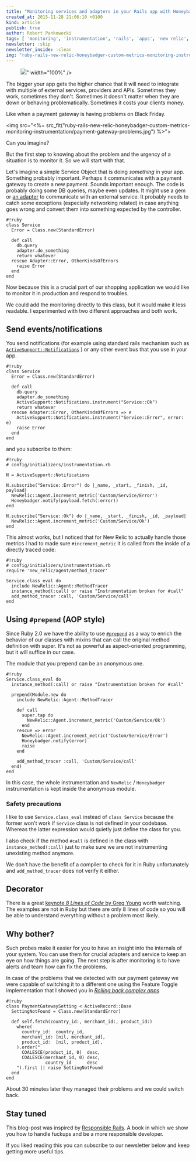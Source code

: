 ```yaml
---
title: "Monitoring services and adapters in your Rails app with Honeybadger, NewRelic and #prepend"
created_at: 2015-11-28 21:06:10 +0100
kind: article
publish: true
author: Robert Pankowecki
tags: [ 'monitoring', 'instrumentation', 'rails', 'apps', 'new relic', 'honeybadger', 'prepend' ]
newsletter: :skip
newsletter_inside: :clean
img: "ruby-rails-new-relic-honeybadger-custom-metrics-monitoring-instrumentation/firefighter-for-your-app.jpg"
---
```


<p>
  <figure>
    <img src="<%= src_fit("ruby-rails-new-relic-honeybadger-custom-metrics-monitoring-instrumentation/firefighter-for-your-app.jpg") %>" width="100%" />
  </figure>
</p>

The bigger your app gets the higher chance that it will need to integrate with multiple of external
services, providers and APIs. Sometimes they work, sometimes they don't. Sometimes it doesn't matter
when they are down or behaving problematically. Sometimes it costs your clients money.

Like when a payment gateway is having problems on Black Friday.

<img src="<%= src_fit("ruby-rails-new-relic-honeybadger-custom-metrics-monitoring-instrumentation/payment-gateway-problems.jpg") %>">

Can you imagine?

But the first step to knowing about the problem and the urgency of a situation is to monitor it.
So we will start with that.

<!-- more -->

Let's imagine a simple Service Object that is doing _something_ in your app. Something probably
important. Perhaps it communicates with a payment gateway to create a new payment. Sounds important
enough. The code is probably doing some DB queries, maybe even updates. It might use a gem or
[an adapter](/2014/08/ruby-rails-adapters/) to communicate with an external service. It probably
needs to catch some exceptions (especially networking related) in case anything goes wrong and
convert them into something expected by the controller.

```
#!ruby
class Service
  Error = Class.new(StandardError)

  def call
    db.query
    adapter.do_something
    return whatever
  rescue Adapter::Error, OtherKindsOfErrors
    raise Error
  end
end
```

Now because this is a crucial part of our shopping application we would like
to monitor it in production and respond to troubles.

We could add the monitoring directly to this class, but it would make
it less readable. I experimented with two different approaches and
both work.

## Send events/notifications

You send notifications (for example using standard rails
mechanism such as [`ActiveSupport::Notifications`](http://api.rubyonrails.org/v4.2.5/classes/ActiveSupport/Notifications.html)
) or any other event bus that you use in your app.

```
#!ruby
class Service
  Error = Class.new(StandardError)

  def call
    db.query
    adapter.do_something
    ActiveSupport::Notifications.instrument("Service::Ok")
    return whatever
  rescue Adapter::Error, OtherKindsOfErrors => e
    ActiveSupport::Notifications.instrument("Service::Error", error: e)
    raise Error
  end
end
```

and you subscribe to them:

```
#!ruby
# config/initializers/instrumentation.rb

N = ActiveSupport::Notifications

N.subscribe("Service::Error") do |_name, _start, _finish, _id, payload|
  NewRelic::Agent.increment_metric('Custom/Service/Error')
  Honeybadger.notify(payload.fetch(:error))
end

N.subscribe("Service::Ok") do |_name, _start, _finish, _id, _payload|
  NewRelic::Agent.increment_metric('Custom/Service/Ok')
end
```

This almost works, but I noticed that for New Relic to actually handle those metrics
I had to made sure `#increment_metric` it is called from the inside of a directly
traced code:

```
#!ruby
# config/initializers/instrumentation.rb
require 'new_relic/agent/method_tracer'

Service.class_eval do
  include NewRelic::Agent::MethodTracer
  instance_method(:call) or raise "Instrumentation broken for #call"
  add_method_tracer :call, 'Custom/Service/call'
end
```

## Using `#prepend` (AOP style)

Since Ruby 2.0 we have the ability to use [`#prepend`](http://dev.af83.com/2012/10/19/ruby-2-0-module-prepend.html) as a way to enrich the
behavior of our classes with mixins that can call the original method definition
with super. It's not as powerful as aspect-oriented programming, but it will suffice in our case.

The module that you prepend can be an anonymous one.

```
#!ruby
Service.class_eval do
  instance_method(:call) or raise "Instrumentation broken for #call"

  prepend(Module.new do
    include NewRelic::Agent::MethodTracer

    def call
      super.tap do
        NewRelic::Agent.increment_metric('Custom/Service/Ok')
      end
    rescue => error
      NewRelic::Agent.increment_metric('Custom/Service/Error')
      Honeybadger.notify(error)
      raise
    end

    add_method_tracer :call, 'Custom/Service/call'
  end)
end
```

In this case, the whole instrumentation and `NewRelic` / `Honeybadger` instrumentation is kept
inside the anonymous module.

### Safety precautions

I like to use `Service.class_eval` instead of `class Service` because the former
won't work if `Service` class is not defined in your codebase. Whereas the latter
expression would quietly just define the class for you.

I also check if the method `#call` is defined in the class with `instance_method(:call)`
just to make sure we are not instrumenting unexisting method anymore.

We don't have the benefit of a compiler to check for it in Ruby unfortunately and
`add_method_tracer` does not verify it either.

## Decorator

There is a great [keynote _8 Lines of Code_ by Greg Young](http://www.infoq.com/presentations/8-lines-code-refactoring)
worth watching. The examples are not in Ruby but there are only 8 lines of code
so you will be able to understand everything without a problem most likely.

## Why bother?

Such probes make it easier for you to have an insight into the internals of your
system. You can use them for crucial adapters and service to keep an eye on how
things are going. The next step is after monitoring is to have alerts and team
how can fix the problems.

In case of the problems that we detected with our payment gateway we were capable
of switching it to a different one using the Feature Toggle implementation that I
showed you in [_Rolling back complex apps_](http://blog.arkency.com/2015/10/rolling-back-complex-apps/#use_feature_toggles)

```
#!ruby
class PaymentGatewaySetting < ActiveRecord::Base
  SettingNotFound = Class.new(StandardError)

  def self.fetch(country_id:, merchant_id:, product_id:)
    where(
      country_id:  country_id,
      merchant_id: [nil, merchant_id],
      product_id:  [nil, product_id],
    ).order("
      COALESCE(product_id, 0)  desc,
      COALESCE(merchant_id, 0) desc,
               country_id      desc
    ").first || raise SettingNotFound
  end
end
```

About 30 minutes later they managed their problems and we could switch back.

## Stay tuned

This blog-post was inspired by [Responsible Rails](/responsible-rails/). A book in which we
show you how to handle fuckups and be a more responsible developer.

If you liked reading this you can subscribe to our newsletter below and keep getting more
useful tips.
